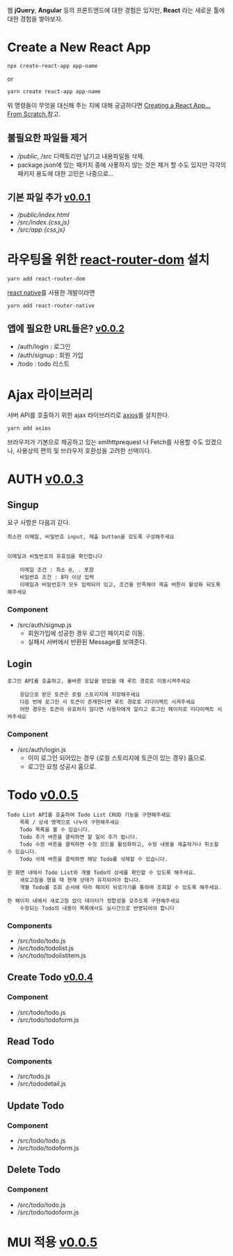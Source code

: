 웹 **jQuery**, **Angular** 등의 프론트엔드에 대한 경험은 있지만, **React** 라는 새로운 툴에 대한 경험을 쌓아보자.

# Create a New React App

```
npx create-react-app app-name
```

or

```
yarn create react-app app-name
```

위 명령들이 무엇을 대신해 주는 지에 대해 궁금하다면 [Creating a React App… From Scratch.](https://medium.com/@JedaiSaboteur/creating-a-react-app-from-scratch-f3c693b84658)참고.

## 불필요한 파일들 제거

* */public*, */src* 디렉토리만 남기고 내용파일들 삭제.
* package.json에 있는 패키지 중에 사욯하지 않는 것은 제거 할 수도 있지만 각각의 패키지 용도에 대한 고민은 나중으로...

## 기본 파일 추가 [v0.0.1](https://github.com/jihoekim/wanted-pre-onboarding-challenge-fe-1/releases/tag/v0.0.1)

* */public/index.html*
* */src/index.{css,js}* 
* */src/app.{css,js}*

# 라우팅을 위한 [react-router-dom](https://github.com/remix-run/react-router) 설치

```
yarn add react-router-dom
```
[react native](https://reactnative.dev/)를 사용한 개발이라면
```
yarn add react-router-native
```

## 앱에 필요한 URL들은? [v0.0.2](https://github.com/jihoekim/wanted-pre-onboarding-challenge-fe-1/releases/tag/v0.0.2)

* /auth/login : 로그인
* /auth/signup : 회원 가입
* /todo : todo 리스트

# Ajax 라이브러리

서버 API를 호출하기 위한 ajax 라이브러리로 [axios](https://axios-http.com/)를 설치한다.

```
yarn add axios
```

브라우저가 기본으로 제공하고 있는 xmlhttprequest 나 Fetch를 사용할 수도 있겠으나, 사용상의 편의 및 브라우저 호환성을 고려한 선택이다.

# AUTH [v0.0.3](https://github.com/jihoekim/wanted-pre-onboarding-challenge-fe-1/releases/tag/v0.0.3)

## Singup

요구 사항은 다음괴 갇다.

    최소한 이메일, 비밀번호 input, 제출 button을 갖도록 구성해주세요


    이메일과 비밀번호의 유효성을 확인합니다

        이메일 조건 : 최소 @, . 포함
        비밀번호 조건 : 8자 이상 입력
        이메일과 비밀번호가 모두 입력되어 있고, 조건을 만족해야 제출 버튼이 활성화 되도록 해주세요


### Component
* /src/auth/signup.js
  * 회원가입에 성공한 경우 로그인 페이지로 이동.
  * 실패시 서버에서 반환된 Message를 보여준다.

## Login

    로그인 API를 호출하고, 올바른 응답을 받았을 때 루트 경로로 이동시켜주세요

        응답으로 받은 토큰은 로컬 스토리지에 저장해주세요
        다음 번에 로그인 시 토큰이 존재한다면 루트 경로로 리다이렉트 시켜주세요
        어떤 경우든 토큰이 유효하지 않다면 사용자에게 알리고 로그인 페이지로 리다이렉트 시켜주세요

### Component
* /src/auth/login.js
  * 이미 로그인 되어있는 경우 (로컬 스토리지에 토큰이 있는 경우) 홈으로.
  * 로그인 요청 성공시 홈으로.

# Todo [v0.0.5](https://github.com/jihoekim/wanted-pre-onboarding-challenge-fe-1/releases/tag/v0.0.5)



    Todo List API를 호출하여 Todo List CRUD 기능을 구현해주세요
        목록 / 상세 영역으로 나누어 구현해주세요
        Todo 목록을 볼 수 있습니다.
        Todo 추가 버튼을 클릭하면 할 일이 추가 됩니다.
        Todo 수정 버튼을 클릭하면 수정 모드를 활성화하고, 수정 내용을 제출하거나 취소할 수 있습니다.
        Todo 삭제 버튼을 클릭하면 해당 Todo를 삭제할 수 있습니다.

    한 화면 내에서 Todo List와 개별 Todo의 상세를 확인할 수 있도록 해주세요.
        새로고침을 했을 때 현재 상태가 유지되어야 합니다.
        개별 Todo를 조회 순서에 따라 페이지 뒤로가기를 통하여 조회할 수 있도록 해주세요.

    한 페이지 내에서 새로고침 없이 데이터가 정합성을 갖추도록 구현해주세요
        수정되는 Todo의 내용이 목록에서도 실시간으로 반영되어야 합니다

### Components

* /src/todo/todo.js
* /src/todo/todolist.js
* /src/todo/todolistitem.js


## Create Todo [v0.0.4](https://github.com/jihoekim/wanted-pre-onboarding-challenge-fe-1/releases/tag/v0.0.4)

### Component

* /src/todo/todo.js
* /src/todo/todoform.js

## Read Todo

### Components
* /src/todo.js
* /src/tododetail.js

## Update Todo

### Component

* /src/todo/todo.js
* /src/todo/todoform.js


## Delete Todo

### Component

* /src/todo/todo.js
* /src/todo/todoform.js

# MUI 적용 [v0.0.5](https://github.com/jihoekim/wanted-pre-onboarding-challenge-fe-1/releases/tag/v0.1.0)